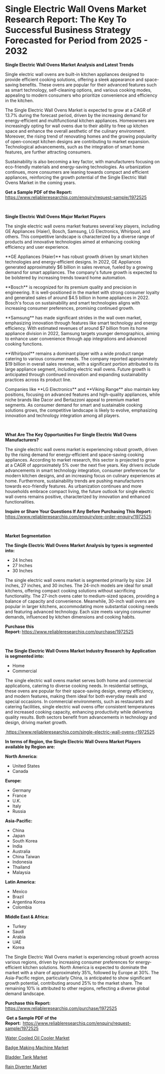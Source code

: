 <p><h1>Single Electric Wall Ovens Market Research Report: The Key To Successful Business Strategy Forecasted for Period from 2025 - 2032</h1></p><p><strong>Single Electric Wall Ovens Market Analysis and Latest Trends</strong></p>
<p><p>Single electric wall ovens are built-in kitchen appliances designed to provide efficient cooking solutions, offering a sleek appearance and space-saving benefits. These ovens are popular for their advanced features such as smart technology, self-cleaning options, and various cooking modes, appealing to modern consumers who prioritize convenience and efficiency in the kitchen.</p><p>The Single Electric Wall Ovens Market is expected to grow at a CAGR of 13.7% during the forecast period, driven by the increasing demand for energy-efficient and multifunctional kitchen appliances. Homeowners are increasingly opting for wall ovens due to their ability to free up kitchen space and enhance the overall aesthetic of the culinary environment. Moreover, the rising trend of renovating homes and the growing popularity of open-concept kitchen designs are contributing to market expansion. Technological advancements, such as the integration of smart home features, are further attracting consumers. </p><p>Sustainability is also becoming a key factor, with manufacturers focusing on eco-friendly materials and energy-saving technologies. As urbanization continues, more consumers are leaning towards compact and efficient appliances, reinforcing the growth potential of the Single Electric Wall Ovens Market in the coming years.</p></p>
<p><strong>Get a Sample PDF of the Report:&nbsp;</strong> <a href="https://www.reliableresearchiq.com/enquiry/request-sample/1972525?utm_campaign=1137&utm_medium=2&utm_source=Github&utm_content=ia&utm_term=20022025&utm_id=single-electric-wall-ovens">https://www.reliableresearchiq.com/enquiry/request-sample/1972525</a></p>
<p>&nbsp;</p>
<p><strong>Single Electric Wall Ovens Major Market Players</strong></p>
<p><p>The single electric wall ovens market features several key players, including GE Appliances (Haier), Bosch, Samsung, LG Electronics, Whirlpool, and others. This competitive landscape is characterized by a diverse range of products and innovative technologies aimed at enhancing cooking efficiency and user experience.</p><p>**GE Appliances (Haier)** has robust growth driven by smart kitchen technologies and energy-efficient designs. In 2022, GE Appliances generated approximately $6 billion in sales revenue, fueled by a growing demand for smart appliances. The company's future growth is expected to be bolstered by increasing trends toward home automation.</p><p>**Bosch** is recognized for its premium quality and precision in engineering. It is well-positioned in the market with strong consumer loyalty and generated sales of around $4.5 billion in home appliances in 2022. Bosch's focus on sustainability and smart technologies aligns with increasing consumer preferences, promising continued growth.</p><p>**Samsung** has made significant strides in the wall oven market, emphasizing innovation through features like smart technology and energy efficiency. With estimated revenues of around $7 billion from its home appliance division in 2022, Samsung targets younger demographics, aiming to enhance user convenience through app integrations and advanced cooking functions.</p><p>**Whirlpool** remains a dominant player with a wide product range catering to various consumer needs. The company reported approximately $19 billion in overall sales revenue, with a significant portion attributed to its large appliance segment, including electric wall ovens. Future growth is anticipated through continued innovation and expanding sustainability practices across its product line.</p><p>Companies like **LG Electronics** and **Viking Range** also maintain key positions, focusing on advanced features and high-quality appliances, while niche brands like Dacor and Bertazzoni appeal to premium market segments. As consumer demand for smart and sustainable cooking solutions grows, the competitive landscape is likely to evolve, emphasizing innovation and technology integration among all players.</p></p>
<p>&nbsp;</p>
<p><strong>What Are The Key Opportunities For Single Electric Wall Ovens Manufacturers?</strong></p>
<p><p>The single electric wall ovens market is experiencing robust growth, driven by the rising demand for energy-efficient and space-saving cooking appliances. According to market research, this sector is projected to grow at a CAGR of approximately 5% over the next five years. Key drivers include advancements in smart technology integration, consumer preferences for modern kitchen designs, and an increasing focus on culinary experiences at home. Furthermore, sustainability trends are pushing manufacturers towards eco-friendly features. As urbanization continues and more households embrace compact living, the future outlook for single electric wall ovens remains positive, characterized by innovation and enhanced functionalities.</p></p>
<p><strong>Inquire or Share Your Questions If Any Before Purchasing This Report:</strong> <a href="https://www.reliableresearchiq.com/enquiry/pre-order-enquiry/1972525?utm_campaign=1137&utm_medium=2&utm_source=Github&utm_content=ia&utm_term=20022025&utm_id=single-electric-wall-ovens">https://www.reliableresearchiq.com/enquiry/pre-order-enquiry/1972525</a></p>
<p>&nbsp;</p>
<p><strong>Market Segmentation</strong></p>
<p><strong>The Single Electric Wall Ovens Market Analysis by types is segmented into:</strong></p>
<p><ul><li>24 Inches</li><li>27 Inches</li><li>30 Inches</li></ul></p>
<p><p>The single electric wall ovens market is segmented primarily by size: 24 inches, 27 inches, and 30 inches. The 24-inch models are ideal for small kitchens, offering compact cooking solutions without sacrificing functionality. The 27-inch ovens cater to medium-sized spaces, providing a balance of capacity and convenience. Meanwhile, 30-inch wall ovens are popular in larger kitchens, accommodating more substantial cooking needs and featuring advanced technology. Each size meets varying consumer demands, influenced by kitchen dimensions and cooking habits.</p></p>
<p><strong>Purchase this Report:&nbsp;</strong><a href="https://www.reliableresearchiq.com/purchase/1972525?utm_campaign=1137&utm_medium=2&utm_source=Github&utm_content=ia&utm_term=20022025&utm_id=single-electric-wall-ovens">https://www.reliableresearchiq.com/purchase/1972525</a></p>
<p>&nbsp;</p>
<p><strong>The Single Electric Wall Ovens Market Industry Research by Application is segmented into:</strong></p>
<p><ul><li>Home</li><li>Commercial</li></ul></p>
<p><p>The single electric wall ovens market serves both home and commercial applications, catering to diverse cooking needs. In residential settings, these ovens are popular for their space-saving design, energy efficiency, and modern features, making them ideal for both everyday meals and special occasions. In commercial environments, such as restaurants and catering facilities, single electric wall ovens offer consistent temperatures and increased cooking capacity, enhancing productivity while delivering quality results. Both sectors benefit from advancements in technology and design, driving market growth.</p></p>
<p><a href="https://www.reliableresearchiq.com/single-electric-wall-ovens-r1972525?utm_campaign=1137&utm_medium=2&utm_source=Github&utm_content=ia&utm_term=20022025&utm_id=single-electric-wall-ovens">&nbsp;https://www.reliableresearchiq.com/single-electric-wall-ovens-r1972525</a></p>
<p><strong>In terms of Region, the Single Electric Wall Ovens Market Players available by Region are:</strong></p>
<p>
    <p> <strong> North America: </strong>
        <ul>
            <li>United States</li>
            <li>Canada</li>
        </ul>
        </p> 
    <p> <strong> Europe: </strong>
        <ul>
            <li>Germany</li>
            <li>France</li>
            <li>U.K.</li>
            <li>Italy</li>
            <li>Russia</li>
        </ul>
        </p> 
    <p> <strong> Asia-Pacific: </strong>
        <ul>
            <li>China</li>
            <li>Japan</li>
            <li>South Korea</li>
            <li>India</li>
            <li>Australia</li>
            <li>China Taiwan</li>
            <li>Indonesia</li>
            <li>Thailand</li>
            <li>Malaysia</li>
        </ul>
        </p> 
    <p> <strong> Latin America: </strong>
        <ul>
            <li>Mexico</li>
            <li>Brazil</li>
            <li>Argentina Korea</li>
            <li>Colombia</li>
        </ul>
        </p> 
    <p> <strong> Middle East & Africa: </strong>
        <ul>
            <li>Turkey</li>
            <li>Saudi</li>
            <li>Arabia</li>
            <li>UAE</li>
            <li>Korea</li>
        </ul>
    </p>
    </p>
<p><p>The Single Electric Wall Ovens market is experiencing robust growth across various regions, driven by increasing consumer preferences for energy-efficient kitchen solutions. North America is expected to dominate the market with a share of approximately 35%, followed by Europe at 30%. The Asia-Pacific region, particularly China, is anticipated to show significant growth potential, contributing around 25% to the market share. The remaining 10% is attributed to other regions, reflecting a diverse global demand landscape.</p></p>
<p><strong>Purchase this Report: </strong><a href="https://www.reliableresearchiq.com/purchase/1972525?utm_campaign=1137&utm_medium=2&utm_source=Github&utm_content=ia&utm_term=20022025&utm_id=single-electric-wall-ovens">https://www.reliableresearchiq.com/purchase/1972525</a></p>
<p>&nbsp;<strong>Get a Sample PDF of the Report:&nbsp;&nbsp;</strong><a href="https://www.reliableresearchiq.com/enquiry/request-sample/1972525?utm_campaign=1137&utm_medium=2&utm_source=Github&utm_content=ia&utm_term=20022025&utm_id=single-electric-wall-ovens">https://www.reliableresearchiq.com/enquiry/request-sample/1972525</a></p>
<p><strong></strong></p>
<p><p><a href="https://github.com/tafuaraasswn/Market-Research-Report-List-1/blob/main/water-cooled-oil-cooler-market.md?utm_campaign=1137&utm_medium=2&utm_source=Github&utm_content=ia&utm_term=20022025&utm_id=single-electric-wall-ovens">Water Cooled Oil Cooler Market</a></p><p><a href="https://github.com/minahzurak/Market-Research-Report-List-1/blob/main/badge-making-machine-market.md?utm_campaign=1137&utm_medium=2&utm_source=Github&utm_content=ia&utm_term=20022025&utm_id=single-electric-wall-ovens">Badge Making Machine Market</a></p><p><a href="https://github.com/quachborispc/Market-Research-Report-List-1/blob/main/bladder-tank-market.md?utm_campaign=1137&utm_medium=2&utm_source=Github&utm_content=ia&utm_term=20022025&utm_id=single-electric-wall-ovens">Bladder Tank Market</a></p><p><a href="https://github.com/anesimazikpd/Market-Research-Report-List-1/blob/main/rain-diverter-market.md?utm_campaign=1137&utm_medium=2&utm_source=Github&utm_content=ia&utm_term=20022025&utm_id=single-electric-wall-ovens">Rain Diverter Market</a></p></p>